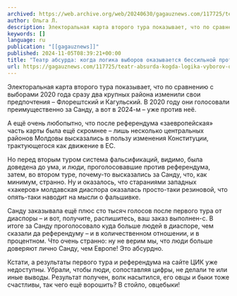 ```yaml
---
archived: https://web.archive.org/web/20240630/gagauznews.com/117725/teatr-absurda-kogda-logika-vyborov-okazyvaetsya-bessilnoj-protiv-evrofalsifikatsii.html
author: Ольга Л.
description: Электоральная карта второго тура показывает, что по сравнению с выборами 2020 года сразу два крупных района изменили свои предпочтения – Флорештский и Кагульский. В 2020 году они голосовали преимущественно за Санду, а вот в 2024-м – уже против неё. А ещё очень любопытно, что после референдума «заевропейская» часть карты была ещё скромнее – лишь несколько центральных районов Молдовы высказались в пользу изменения Конституции, трактующегося как движение в ЕС. Но перед вторым туром система фальсификаций, видимо, была доведена до ума, и люди, проголосовавшие против референдума, затем, во втором туре, почему-то высказались за Санду, что, как минимум, странно. Ну и оказалось, что […]
keywords: []
language: ru
publication: "[[gagauznews]]"
published: 2024-11-05T08:39:21+00:00
title: "Театр абсурда: когда логика выборов оказывается бессильной против еврофальсификации"
url: https://gagauznews.com/117725/teatr-absurda-kogda-logika-vyborov-okazyvaetsya-bessilnoj-protiv-evrofalsifikatsii.html
---
```


Электоральная карта второго тура показывает, что по сравнению с выборами 2020 года сразу два крупных района изменили свои предпочтения – Флорештский и Кагульский. В 2020 году они голосовали преимущественно за Санду, а вот в 2024-м – уже против неё.

А ещё очень любопытно, что после референдума «заевропейская» часть карты была ещё скромнее – лишь несколько центральных районов Молдовы высказались в пользу изменения Конституции, трактующегося как движение в ЕС.

Но перед вторым туром система фальсификаций, видимо, была доведена до ума, и люди, проголосовавшие против референдума, затем, во втором туре, почему-то высказались за Санду, что, как минимум, странно. Ну и оказалось, что стараниями западных «хакеров» молдавская диаспора оказалась просто-таки резиновой, что опять-таки наводит на мысли о фальшивке.

Санду заказывала ещё плюс сто тысяч голосов после первого тура от диаспоры – и вот, получите, распишитесь, ваш заказ выполнен-с. В итоге за Санду проголосовало куда больше людей в диаспоре, чем сказали да референдуму – и в количественном отношении, и в процентном. Что очень странно: ну не верим мы, что люди больше доверяют лично Санду, чем Европе! Это абсурдно.

Кстати, а результаты первого тура и референдума на сайте ЦИК уже недоступны. Убрали, чтобы люди, сопоставляя цифры, не делали те или иные выводы. Результат получен, волк насытился, его овцы и быки тоже счастливы, так чего ещё ворошить? В стойло, овцебыки!